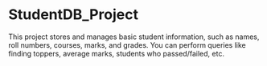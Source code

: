 # StudentDB_Project
This project stores and manages basic student information, such as names, roll numbers, courses, marks, and grades. You can perform queries like finding toppers, average marks, students who passed/failed, etc.
